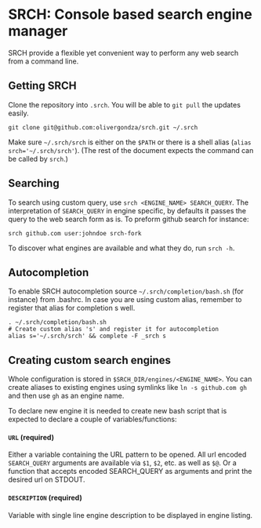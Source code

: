 # SRCH: Console based search engine manager

SRCH provide a flexible yet convenient way to perform any web search from a command line.

## Getting SRCH

Clone the repository into `.srch`. You will be able to `git pull` the updates easily.

    git clone git@github.com:olivergondza/srch.git ~/.srch

Make sure `~/.srch/srch` is either on the `$PATH` or there is a shell alias (`alias srch='~/.srch/srch'`). (The rest of the document expects the command can be called by `srch`.)

## Searching

To search using custom query, use `srch <ENGINE_NAME> SEARCH_QUERY`. The interpretation of `SEARCH_QUERY` in engine specific, by defaults it passes the query to the web search form as is. To preform github search for instance:

    srch github.com user:johndoe srch-fork

To discover what engines are available and what they do, run `srch -h`.

## Autocompletion

To enable SRCH autocompletion source `~/.srch/completion/bash.sh` (for instance) from .bashrc. In case you are using custom alias, remember to register that alias for completion s well.

    . ~/.srch/completion/bash.sh
    # Create custom alias 's' and register it for autocompletion
    alias s='~/.srch/srch' && complete -F _srch s

## Creating custom search engines

Whole configuration is stored in `$SRCH_DIR/engines/<ENGINE_NAME>`. You can create aliases to existing engines using symlinks like `ln -s github.com gh` and then use `gh` as an engine name.

To declare new engine it is needed to create new bash script that is expected to declare a couple of variables/functions:

#### `URL` (required)

Either a variable containing the URL pattern to be opened. All url encoded `SEARCH_QUERY` arguments are available via `$1`, `$2`, etc. as well as `$@`.
Or a function that accepts encoded SEARCH_QUERY as arguments and print the desired url on STDOUT.

#### `DESCRIPTION` (required)

Variable with single line engine description to be displayed in engine listing.
